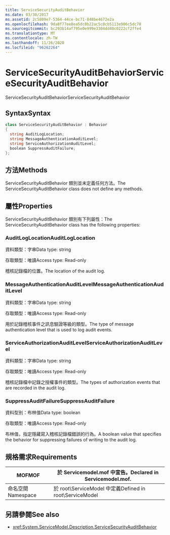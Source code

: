 ```yaml
---
title: ServiceSecurityAuditBehavior
ms.date: 03/30/2017
ms.assetid: 2c5809e7-5364-44ce-bc71-848be4672e2a
ms.openlocfilehash: 9da8f77ee8ea5dc8b22ac5c0cb5113e906c5dc78
ms.sourcegitcommit: bc293b14af795e0e999e3304dd40c0222cf2ffe4
ms.translationtype: MT
ms.contentlocale: zh-TW
ms.lasthandoff: 11/26/2020
ms.locfileid: "96262264"
---
```

# <a name="servicesecurityauditbehavior"></a><span data-ttu-id="ecc84-102">ServiceSecurityAuditBehavior</span><span class="sxs-lookup"><span data-stu-id="ecc84-102">ServiceSecurityAuditBehavior</span></span>

<span data-ttu-id="ecc84-103">ServiceSecurityAuditBehavior</span><span class="sxs-lookup"><span data-stu-id="ecc84-103">ServiceSecurityAuditBehavior</span></span>  
  
## <a name="syntax"></a><span data-ttu-id="ecc84-104">Syntax</span><span class="sxs-lookup"><span data-stu-id="ecc84-104">Syntax</span></span>  
  
```csharp  
class ServiceSecurityAuditBehavior : Behavior  
{  
  string AuditLogLocation;  
  string MessageAuthenticationAuditLevel;  
  string ServiceAuthorizationAuditLevel;  
  boolean SuppressAuditFailure;  
};  
```  
  
## <a name="methods"></a><span data-ttu-id="ecc84-105">方法</span><span class="sxs-lookup"><span data-stu-id="ecc84-105">Methods</span></span>  

 <span data-ttu-id="ecc84-106">ServiceSecurityAuditBehavior 類別並未定義任何方法。</span><span class="sxs-lookup"><span data-stu-id="ecc84-106">The ServiceSecurityAuditBehavior class does not define any methods.</span></span>  
  
## <a name="properties"></a><span data-ttu-id="ecc84-107">屬性</span><span class="sxs-lookup"><span data-stu-id="ecc84-107">Properties</span></span>  

 <span data-ttu-id="ecc84-108">ServiceSecurityAuditBehavior 類別有下列屬性：</span><span class="sxs-lookup"><span data-stu-id="ecc84-108">The ServiceSecurityAuditBehavior class has the following properties:</span></span>  
  
### <a name="auditloglocation"></a><span data-ttu-id="ecc84-109">AuditLogLocation</span><span class="sxs-lookup"><span data-stu-id="ecc84-109">AuditLogLocation</span></span>  

 <span data-ttu-id="ecc84-110">資料類型：字串</span><span class="sxs-lookup"><span data-stu-id="ecc84-110">Data type: string</span></span>  
  
 <span data-ttu-id="ecc84-111">存取類型：唯讀</span><span class="sxs-lookup"><span data-stu-id="ecc84-111">Access type: Read-only</span></span>  
  
 <span data-ttu-id="ecc84-112">稽核記錄檔的位置。</span><span class="sxs-lookup"><span data-stu-id="ecc84-112">The location of the audit log.</span></span>  
  
### <a name="messageauthenticationauditlevel"></a><span data-ttu-id="ecc84-113">MessageAuthenticationAuditLevel</span><span class="sxs-lookup"><span data-stu-id="ecc84-113">MessageAuthenticationAuditLevel</span></span>  

 <span data-ttu-id="ecc84-114">資料類型：字串</span><span class="sxs-lookup"><span data-stu-id="ecc84-114">Data type: string</span></span>  
  
 <span data-ttu-id="ecc84-115">存取類型：唯讀</span><span class="sxs-lookup"><span data-stu-id="ecc84-115">Access type: Read-only</span></span>  
  
 <span data-ttu-id="ecc84-116">用於記錄稽核事件之訊息驗證等級的類型。</span><span class="sxs-lookup"><span data-stu-id="ecc84-116">The type of message authentication level that is used to log audit events.</span></span>  
  
### <a name="serviceauthorizationauditlevel"></a><span data-ttu-id="ecc84-117">ServiceAuthorizationAuditLevel</span><span class="sxs-lookup"><span data-stu-id="ecc84-117">ServiceAuthorizationAuditLevel</span></span>  

 <span data-ttu-id="ecc84-118">資料類型：字串</span><span class="sxs-lookup"><span data-stu-id="ecc84-118">Data type: string</span></span>  
  
 <span data-ttu-id="ecc84-119">存取類型：唯讀</span><span class="sxs-lookup"><span data-stu-id="ecc84-119">Access type: Read-only</span></span>  
  
 <span data-ttu-id="ecc84-120">稽核記錄檔中記錄之授權事件的類型。</span><span class="sxs-lookup"><span data-stu-id="ecc84-120">The types of authorization events that are recorded in the audit log.</span></span>  
  
### <a name="suppressauditfailure"></a><span data-ttu-id="ecc84-121">SuppressAuditFailure</span><span class="sxs-lookup"><span data-stu-id="ecc84-121">SuppressAuditFailure</span></span>  

 <span data-ttu-id="ecc84-122">資料型別：布林值</span><span class="sxs-lookup"><span data-stu-id="ecc84-122">Data type: boolean</span></span>  
  
 <span data-ttu-id="ecc84-123">存取類型：唯讀</span><span class="sxs-lookup"><span data-stu-id="ecc84-123">Access type: Read-only</span></span>  
  
 <span data-ttu-id="ecc84-124">布林值，指定隱藏寫入稽核記錄檔錯誤的行為。</span><span class="sxs-lookup"><span data-stu-id="ecc84-124">A boolean value that specifies the behavior for suppressing failures of writing to the audit log.</span></span>  
  
## <a name="requirements"></a><span data-ttu-id="ecc84-125">規格需求</span><span class="sxs-lookup"><span data-stu-id="ecc84-125">Requirements</span></span>  
  
|<span data-ttu-id="ecc84-126">MOF</span><span class="sxs-lookup"><span data-stu-id="ecc84-126">MOF</span></span>|<span data-ttu-id="ecc84-127">於 Servicemodel.mof 中宣告。</span><span class="sxs-lookup"><span data-stu-id="ecc84-127">Declared in Servicemodel.mof.</span></span>|  
|---------|-----------------------------------|  
|<span data-ttu-id="ecc84-128">命名空間</span><span class="sxs-lookup"><span data-stu-id="ecc84-128">Namespace</span></span>|<span data-ttu-id="ecc84-129">於 root\ServiceModel 中定義</span><span class="sxs-lookup"><span data-stu-id="ecc84-129">Defined in root\ServiceModel</span></span>|  
  
## <a name="see-also"></a><span data-ttu-id="ecc84-130">另請參閱</span><span class="sxs-lookup"><span data-stu-id="ecc84-130">See also</span></span>

- <xref:System.ServiceModel.Description.ServiceSecurityAuditBehavior>
